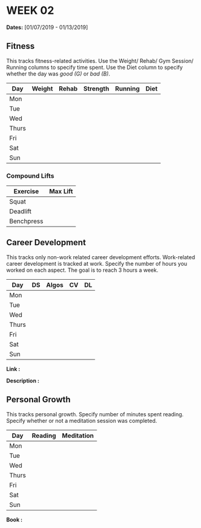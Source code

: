 # WEEK 02

**Dates:** [01/07/2019 - 01/13/2019]

## Fitness

This tracks fitness-related activities. Use the Weight/ Rehab/ Gym Session/ Running columns to specify time spent. Use the Diet column to specify whether the day was *good (G)* or *bad (B)*.

|  Day    | Weight | Rehab | Strength | Running |  Diet  |
| ------- | ------ | ----- | -------- | ------- | ------ |
|   Mon   |        |       |          |         |        |
|   Tue   |        |       |          |         |        |
|   Wed   |        |       |          |         |        |
|   Thurs |        |       |          |         |        |
|   Fri   |        |       |          |         |        |
|   Sat   |        |       |          |         |        |
|   Sun   |        |       |          |         |        |

### Compound Lifts

| Exercise   | Max Lift  |
| ---------- | --------- |
| Squat      |           |
| Deadlift   |           |
| Benchpress |           |

## Career Development

This tracks only non-work related career development efforts. Work-related career development is tracked at work. Specify the number of hours you worked on each aspect. The goal is to reach 3 hours a week.

|  Day    |   DS   | Algos  |   CV   |   DL   |
| ------- | ------ | ------ | ------ | ------ | 
|   Mon   |        |        |        |        |
|   Tue   |        |        |        |        |
|   Wed   |        |        |        |        |
|   Thurs |        |        |        |        |
|   Fri   |        |        |        |        |
|   Sat   |        |        |        |        |
|   Sun   |        |        |        |        |

**Link        :**

**Description :**

## Personal Growth

This tracks personal growth. Specify number of minutes spent reading. Specify whether or not a meditation session was completed.

|  Day    | Reading | Meditation |
| ------- | ------- | ---------- |
|   Mon   |         |            |
|   Tue   |         |            |
|   Wed   |         |            |
|   Thurs |         |            |
|   Fri   |         |            |
|   Sat   |         |            |
|   Sun   |         |            |

**Book :**
